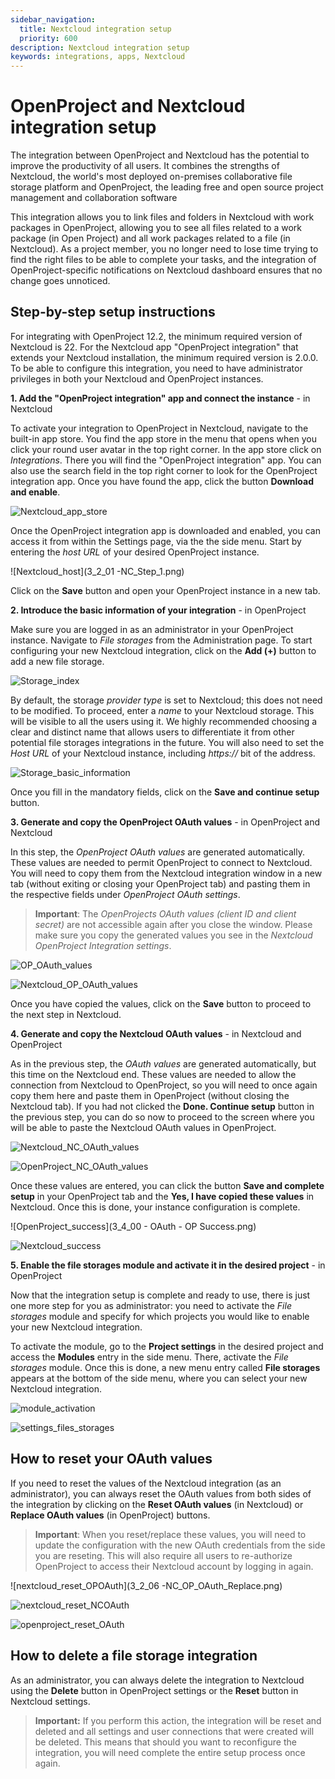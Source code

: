 ```yaml
---
sidebar_navigation:
  title: Nextcloud integration setup
  priority: 600
description: Nextcloud integration setup
keywords: integrations, apps, Nextcloud
---
```


# OpenProject and Nextcloud integration setup 

The integration between OpenProject and Nextcloud has the potential to improve the productivity of all users. It combines the strengths of Nextcloud, the world's most deployed on-premises collaborative file storage platform and OpenProject, the leading free and open source project management and collaboration software

This integration allows you to link files and folders in Nextcloud with work packages in OpenProject, allowing you to see all files related to a work package (in Open Project) and all work packages related to a file (in Nextcloud). As a project member, you no longer need to lose time trying to find the right files to be able to complete your tasks, and the integration of OpenProject-specific notifications on Nextcloud dashboard ensures that no change goes unnoticed. 

## Step-by-step setup instructions

For integrating with OpenProject 12.2, the minimum required version of Nextcloud is 22. For the Nextcloud app  "OpenProject integration" that extends your Nextcloud installation, the minimum required version is 2.0.0. To be able to configure this integration, you need to have administrator privileges in both your Nextcloud and OpenProject instances.

**1. Add the "OpenProject integration" app and connect the instance** - in Nextcloud

To activate your integration to OpenProject in Nextcloud, navigate to the built-in app store. You find the app store in the menu that opens when you click your round user avatar in the top right corner. In the app store click on _Integrations_. There you will find the "OpenProject integration" app. You can also use the search field in the top right corner to look for the OpenProject integration app. Once you have found the app, click the button **Download and enable**.

![Nextcloud_app_store](Nextcloud_app_store.png)

Once the OpenProject integration app is downloaded and enabled, you can access it from within the Settings page, via the the side menu. Start by entering the *host URL* of your desired OpenProject instance.

![Nextcloud_host](3_2_01 -NC_Step_1.png)

Click on the **Save** button and open your OpenProject instance in a new tab.

**2. Introduce the basic information of your integration** - in OpenProject

Make sure you are logged in as an administrator in your OpenProject instance. Navigate to *File storages* from the Administration page. To start configuring your new Nextcloud integration, click on the **Add (+)** button to add a new file storage.

![Storage_index](3_0_00-OP_OAuth_Empty_Index.png)

By default, the storage *provider type* is set to Nextcloud; this does not need to be modified. To proceed, enter a *name* to your Nextcloud storage. This will be visible to all the users using it. We highly recommended choosing a clear and distinct name that allows users to differentiate it from other potential file storages integrations in the future. You will also need to set the *Host URL* of your Nextcloud instance, including _https://_ bit of the address.

![Storage_basic_information](3_0_01-OP_General_Info.png)

Once you fill in the mandatory fields, click on the **Save and continue setup** button.

**3. Generate and copy the OpenProject OAuth values** - in OpenProject and Nextcloud

In this step, the *OpenProject OAuth values* are generated automatically. These values are needed to permit OpenProject to connect to Nextcloud. You will need to copy them from the Nextcloud integration window in a new tab (without exiting or closing your OpenProject tab) and pasting them in the respective fields under _OpenProject OAuth settings_.

> **Important**: The *OpenProjects OAuth values (client ID and client secret)* are not accessible again after you close the window. Please make sure you copy the generated values you see in the _Nextcloud OpenProject Integration settings_.

![OP_OAuth_values](3_1_00-OP_OAuth_application_details.png)

![Nextcloud_OP_OAuth_values](3_2_03-NC_Step_2.png)

Once you have copied the values, click on the **Save** button to proceed to the next step in Nextcloud.

**4. Generate and copy the Nextcloud OAuth values** - in Nextcloud and OpenProject

As in the previous step, the *OAuth values* are generated automatically, but this time on the Nextcloud end. These values are needed to allow the connection from Nextcloud to OpenProject, so you will need to once again copy them here and paste them in OpenProject (without closing the Nextcloud tab). If you had not clicked the **Done. Continue setup** button in the previous step, you can do so now to proceed to the screen where you will be able to paste the Nextcloud OAuth values in OpenProject.

![Nextcloud_NC_OAuth_values](3_2_04-NC_Step_3.png)

![OpenProject_NC_OAuth_values](3_3_01-OP_OAuth_application_details.png)

Once these values are entered, you can click the button **Save and complete setup** in your OpenProject tab and the **Yes, I have copied these values** in Nextcloud. Once this is done, your instance configuration is complete.

![OpenProject_success](3_4_00 - OAuth - OP Success.png)

![Nextcloud_success](3_2_05-NC_Success.png)

**5. Enable the file storages module and activate it in the desired project** - in OpenProject

Now that the integration setup is complete and ready to use, there is just one more step for you as administrator: you need to activate the *File storages* module and specify for which projects you would like to enable your new Nextcloud integration.

To activate the module, go to the **Project settings** in the desired project and access the **Modules** entry in the side menu. There, activate the *File storages* module. Once this is done, a new menu entry called **File storages** appears at the bottom of the side menu, where you can select your new Nextcloud integration.

![module_activation](Settings_modules.png)

![settings_files_storages](Settings_files_storages.png)

## How to reset your OAuth values

If you need to reset the values of the Nextcloud integration (as an administrator), you can always reset the OAuth values from both sides of the integration by clicking on the **Reset OAuth values** (in Nextcloud) or **Replace OAuth values** (in OpenProject) buttons.

> **Important**: When you reset/replace these values, you will need to update the configuration with the new OAuth credentials from the side you are reseting. This will also require all users to re-authorize OpenProject to access their Nextcloud account by logging in again.

![nextcloud_reset_OPOAuth](3_2_06 -NC_OP_OAuth_Replace.png)

![nextcloud_reset_NCOAuth](3_2_07-NC__OAuth_Replace.png)

![openproject_reset_OAuth](3_4_03-OP_Replace_Alert.png)


## How to delete a file storage integration

As an administrator, you can always delete the integration to Nextcloud using the **Delete** button in OpenProject settings or the **Reset** button in Nextcloud settings.

> **Important:** If you perform this action, the integration will be reset and deleted and all settings and user connections that were created will be deleted. This means that should you want to reconfigure the integration, you will need complete the entire setup process once again.
